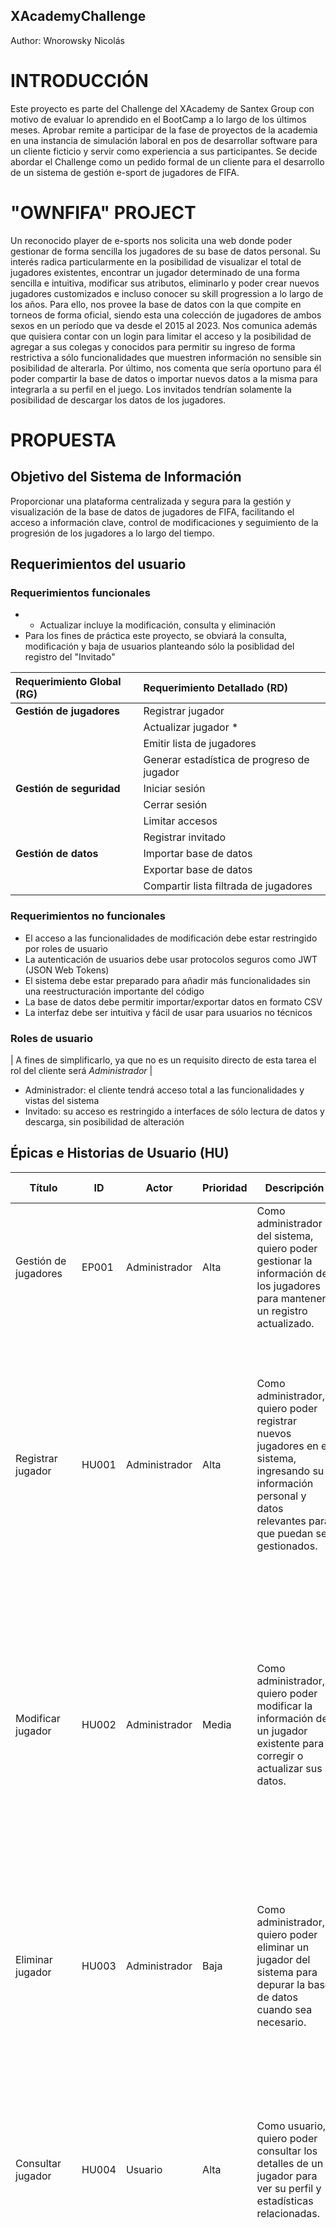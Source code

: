 ## XAcademyChallenge
Author: Wnorowsky Nicolás

# INTRODUCCIÓN

Este proyecto es parte del Challenge del XAcademy de Santex Group con motivo de evaluar lo aprendido en el BootCamp a lo largo de los últimos meses. Aprobar remite a participar de la fase de proyectos de la academia en una instancia de simulación laboral en pos de desarrollar software para un cliente ficticio y servir como experiencia a sus participantes.
Se decide abordar el Challenge como un pedido formal de un cliente para el desarrollo de un sistema de gestión e-sport de jugadores de FIFA.

# "OWNFIFA" PROJECT

Un reconocido player de e-sports nos solicita una web donde poder gestionar de forma sencilla los jugadores de su base de datos personal.
Su interés radica particularmente en la posibilidad de visualizar el total de jugadores existentes, encontrar un jugador determinado de una forma sencilla e intuitiva, modificar sus atributos, eliminarlo y poder crear nuevos jugadores customizados e incluso conocer su skill progression a lo largo de los años.
Para ello, nos provee la base de datos con la que compite en torneos de forma oficial, siendo esta una colección de jugadores de ambos sexos en un período que va desde el 2015 al 2023.
Nos comunica además que quisiera contar con un login para limitar el acceso y la posibilidad de agregar a sus colegas y conocidos para permitir su ingreso de forma restrictiva a sólo funcionalidades que muestren información no sensible sin posibilidad de alterarla.
Por último, nos comenta que sería oportuno para él poder compartir la base de datos o importar nuevos datos a la misma para integrarla a su perfil en el juego. Los invitados tendrían solamente la posibilidad de descargar los datos de los jugadores.


# PROPUESTA

## Objetivo del Sistema de Información

Proporcionar una plataforma centralizada y segura para la gestión y visualización de la base de datos de jugadores de FIFA, facilitando el acceso a información clave, control de modificaciones y seguimiento de la progresión de los jugadores a lo largo del tiempo.


## Requerimientos del usuario

### Requerimientos funcionales

- * Actualizar incluye la modificación, consulta y eliminación
- Para los fines de práctica este proyecto, se obviará la consulta, modificación y baja de usuarios planteando sólo la posiblidad del registro del "Invitado"


| **Requerimiento Global (RG)**      | **Requerimiento Detallado (RD)**                                                      |
|:-----------------------------------|:--------------------------------------------------------------------------------------|
| **Gestión de jugadores**            | Registrar jugador                                                                     |
|                                     | Actualizar jugador *                                                                     |
|                                     | Emitir lista de jugadores                                                             |
|                                     | Generar estadística de progreso de jugador                                             |
| **Gestión de seguridad**            | Iniciar sesión                                                                         |
|                                     | Cerrar sesión                                                                          |
|                                     | Limitar accesos                                                                       |
|                                     | Registrar invitado                                                                      |
| **Gestión de datos**                | Importar base de datos                                                                 |
|                                     | Exportar base de datos                                                                 |
|                                     | Compartir lista filtrada de jugadores                                                           |




### Requerimientos no funcionales

- El acceso a las funcionalidades de modificación debe estar restringido por roles de usuario
- La autenticación de usuarios debe usar protocolos seguros como JWT (JSON Web Tokens)
- El sistema debe estar preparado para añadir más funcionalidades sin una reestructuración importante del código
- La base de datos debe permitir importar/exportar datos en formato CSV
- La interfaz debe ser intuitiva y fácil de usar para usuarios no técnicos

### Roles de usuario

| A fines de simplificarlo, ya que no es un requisito directo de esta tarea el rol del cliente será *Administrador* |

- Administrador: el cliente tendrá acceso total a las funcionalidades y vistas del sistema
- Invitado: su acceso es restringido a interfaces de sólo lectura de datos y descarga, sin posibilidad de alteración


## Épicas e Historias de Usuario (HU)

| Título                              | ID        | Actor        | Prioridad | Descripción                                                                                                              | Criterios de Aceptación |
|-------------------------------------|-----------|--------------|-----------|--------------------------------------------------------------------------------------------------------------------------|-------------------------|
| Gestión de jugadores                | EP001     | Administrador | Alta      | Como administrador del sistema, quiero poder gestionar la información de los jugadores para mantener un registro actualizado. |                         |
| Registrar jugador                   | HU001     | Administrador | Alta      | Como administrador, quiero poder registrar nuevos jugadores en el sistema, ingresando su información personal y datos relevantes para que puedan ser gestionados. | Los siguientes campos deben ser obligatorios: nombre, edad, overall, posición, rostro, version, update y potencial. Se deben mostrar mensajes de error de validación y de registro exitoso. Esta funcionalidad sólo debe ser accesible para el "Administrador" |
| Modificar jugador                   | HU002     | Administrador | Media      | Como administrador, quiero poder modificar la información de un jugador existente para corregir o actualizar sus datos.    | Los atributos de un jugador que pueden modificarse son: nombre, edad, skill general (overall), potencial, rostro, version de fifa, version update, posición, disparo, pase y regate.  Esta funcionalidad sólo debe ser accesible para el "Administrador" |
| Eliminar jugador                    | HU003     | Administrador | Baja      | Como administrador, quiero poder eliminar un jugador del sistema para depurar la base de datos cuando sea necesario.       | El jugador debe eliminarse correctamente y su información no debe estar disponible en futuras consultas.  Esta funcionalidad sólo debe ser accesible para el "Administrador" desde la vista de "HU004 Consultar jugador". |
| Consultar jugador                   | HU004     | Usuario      | Alta     | Como usuario, quiero poder consultar los detalles de un jugador para ver su perfil y estadísticas relacionadas.            | La consulta debe mostrar nombre, edad, rostro, version de fifa, version update, posición. Debe incluir además las estadísticas del jugador de la HU006 Consultar estadísticas de jugador. |
| Listar jugadores                    | HU005     | Usuario      | Alta     | Como usuario, quiero poder ver una lista de todos los jugadores para tener acceso rápido a sus perfiles.                   | La lista debe estar paginada y traer 9 jugadores por página. Debe tener un navegador para cambiar la página actual. Los jugadores deben exhibir su foto, nombre, nacionalidad, club, edad y el nivel de skill. Al hacer click en un jugador debe redireccionar a "HU004 Consultar jugador" con el id de dicho jugador. Debe tener la posiblidad de filtrar por club, edad, nombre y/o nacionalidad. Incluye además la funcionalidad de compartir la lista filtrada de la "HU013 Compartir lista de jugadores filtrada" en formato CSV. |
| Consultar estadísticas de jugador   | HU006     | Usuario      | Media     | Como usuario, quiero poder consultar las estadísticas de un jugador específico para analizar su rendimiento.               | Las estadísticas potencial, nivel general, pase, disparo y regate deben mostrarse de manera clara y precisa en un gráfico en la vista de la "HU004 Consultar jugador". |
| Gestión de usuarios                 | EP002     | Usuario      | Alta      | Como usuario del sistema, quiero poder gestionar mis credenciales y sesiones para acceder al sistema de manera segura.     |                         |
| Iniciar sesión                      | HU007     | Usuario      | Alta      | Como usuario, quiero poder iniciar sesión con mis credenciales para acceder a mi cuenta personal en el sistema.            | La sesión debe iniciar correctamente con credenciales válidas, mostrando un mensaje de error si no son válidas y redireccionado al dashboard principal en caso de éxito. |
| Cerrar sesión                       | HU008     | Usuario      | Baja     | Como usuario, quiero poder cerrar sesión del sistema para asegurar mi cuenta después de usarla.                            | La sesión debe cerrarse correctamente y el usuario debe ser redirigido a la pantalla de login. Debe mostrarse una sección en el header de la web con dicha funcionalidad y el nombre del usuario |
| Registrar invitado                  | HU009     | Administrador | Media      | Como administrador, quiero poder registrar usuarios invitados en el sistema para otorgarles acceso limitado.               | El "Administrador" es el único capaz de registrar usuarios con rol "Invitado". Son obligatorios los campos email y password. Deben mostrarse mensajes de error y éxito. |
| Limitar accesos                     | HU010     | Administrador | Alta      | Como administrador, quiero limitar accesos para los usuarios con rol de "Invitado" con permisos de sólo lectura de datos no sensibles, siendo "Administrador" el perfil con acceso total. |
| Gestión de datos                    | EP003     | Administrador | Media     | Como administrador, quiero poder gestionar la importación, exportación y compartición de los datos del sistema.            |                         |
| Importar base de datos externa      | HU011     | Administrador | Media      | Como administrador, quiero poder importar una base de datos externa para cargar información masiva al sistema.             | Los datos deben ser importados correctamente y reflejados en el sistema sin errores. El archivo debe tener un formato CSV, de lo contrario mostrar un mensaje al usuario. |
| Exportar base de datos de jugadores             | HU012     | Administrador | Baja      | Como administrador, quiero poder exportar la base de datos de jugadores para utilzar sus datos de forma externa. | La base de datos de jugadores debe exportarse en el formato adecuado (csv) y sin pérdida de información. |
| Compartir lista de jugadores filtrada  | HU013     | Administrador | Media     | Como usuario, quiero poder compartir la información de la lista filtrada de jugadores para poder compartirla fácilmente. | El archivo CSV debe generarse según los datos filtrados de los jugadores y descargarse sin errores. Esta funcionalidad es parte de la vista de la "HU005 Listar jugadores". |


# DECISIONES TÉCNICAS
En este apartado solo se nombran algunas de las decisiones tomadas en el desarrollo del sistema, para mayor información se ha hecho uso constante de commits que proveen un registro rico del progreso diario y las actualizaciones implementadas.

- Se decide trabajar con una branch principal de desarrollo (develop-main) y a partir de esta cada feature en una nueva
- Usar Multer para gestionar la importación de jugadores mediante csv a database-
- La tabla players dada por los mentores no sufrirá alteraciones en su estructura y sólo se usarán ciertos campos de la misma, por ende la tabla no esta normalizada
- Se crea una tabla users para la gestión de usuarios
- La seguridad es implementada mediante JWT y Passport
- Se crea una carpeta Files tanto para los uploads (importaciones a db) como para las descargas (export)
- El usuario con rol Invitado solo puede consultar jugador, listarlos, filtrarlos y descargarlos
- Se decide solo implementar el registro de un usuario y no su modificación, consulta y eliminación
- Se decide documentar con Swagger
- El análisis funcional será mínimo ya que no es un requisito y además no tener la tabla players normalizada deja los diagramas UML muy pobres y desconexos (clases de diseño, modelo de base de datos relaciones, modelo del dominio del problema, etc). Además conlleva mucho tiempo!
- Se decide usar xlsx para gestionar datos excel
- Se decide usar json2csv para gestionar los export csv
- Se usa sequelize como ORM para procesar operaciones sql y de modelo de datos
- Se usa express-validator y Reactive Forms para validaciones






